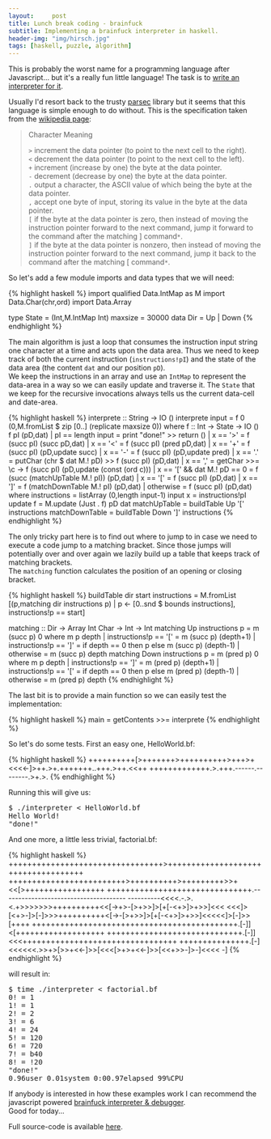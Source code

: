 ```yaml
---
layout:     post
title: Lunch break coding - brainfuck
subtitle: Implementing a brainfuck interpreter in haskell.
header-img: "img/hirsch.jpg"
tags: [haskell, puzzle, algorithm]
---
```


This is probably the worst name for a programming language after Javascript... but it's a really fun little language! The task is to [write an interpreter for it](http://programmingpraxis.com/2011/10/04/brainfuck/).

Usually I'd resort back to the trusty [parsec](http://legacy.cs.uu.nl/daan/parsec.html) library but it seems that this language is simple enough to do without.
This is the specification taken from the [wikipedia page](http://en.wikipedia.org/wiki/Brainfuck):

> Character	Meaning
>
> `>`	increment the data pointer (to point to the next cell to the right).  
> `<`	decrement the data pointer (to point to the next cell to the left).  
> `+`	increment (increase by one) the byte at the data pointer.  
> `-`	decrement (decrease by one) the byte at the data pointer.  
> `.`	output a character, the ASCII value of which being the byte at the data pointer.  
> `,`	accept one byte of input, storing its value in the byte at the data pointer.  
> `[`	if the byte at the data pointer is zero, then instead of moving the instruction pointer forward to the next command, jump it forward to the command after the matching ] command`*`.  
> `]`	if the byte at the data pointer is nonzero, then instead of moving the instruction pointer forward to the next command, jump it back to the command after the matching [ command`*`.

So let's add a few module imports and data types that we will need:

{% highlight haskell %}
import qualified Data.IntMap as M
import Data.Char(chr,ord)
import Data.Array

type State = (Int,M.IntMap Int)
maxsize = 30000
data Dir =  Up | Down
{% endhighlight %}

The main algorithm is just a loop that consumes the instruction input string one character at a time and acts upon the data area. Thus we need to keep track of both the current instruction (`instructions!pI`) and the state of the data area (the content `dat` and our position `pD`).  
We keep the instructions in an array and use an `IntMap` to represent the data-area in a way so we can easily update and traverse it. The `State` that we keep for the recursive invocations always tells us the current data-cell and date-area.

{% highlight haskell %}
interprete :: String -> IO ()
interprete input = f 0 (0,M.fromList $ zip [0..] (replicate maxsize 0)) where
  f :: Int -> State -> IO ()
  f pI (pD,dat)
    | pI == length input = print "done!" >> return ()
    | x == '>' = f (succ pI) (succ pD,dat)
    | x == '<' = f (succ pI) (pred pD,dat)
    | x == '+' = f (succ pI) (pD,update succ)
    | x == '-' = f (succ pI) (pD,update pred)
    | x == '.' = putChar (chr $ dat M.! pD) >> f (succ pI) (pD,dat)
    | x == ',' = getChar >>= \c -> f (succ pI) (pD,update (const (ord c)))
    | x == '[' && dat M.! pD == 0 = f (succ (matchUpTable M.! pI)) (pD,dat)
    | x == '[' = f (succ pI) (pD,dat)
    | x == ']' = f (matchDownTable M.! pI) (pD,dat)
    | otherwise = f (succ pI) (pD,dat)
    where instructions = listArray (0,length input-1) input
          x = instructions!pI
          update f = M.update (Just . f) pD dat
          matchUpTable = buildTable Up '[' instructions
          matchDownTable = buildTable Down ']' instructions
{% endhighlight %}

The only tricky part here is to find out where to jump to in case we need to execute a code jump to a matching bracket. Since those jumps will potentially over and over again we lazily build up a table that keeps track of matching brackets.  
The `matching` function calculates the position of an opening or closing bracket.

{% highlight haskell %}
buildTable dir start instructions = M.fromList
  [(p,matching dir instructions p) | p <- [0..snd $ bounds instructions],
                                     instructions!p == start]

matching :: Dir -> Array Int Char -> Int -> Int 
matching Up instructions p = m (succ p) 0
  where m p depth
          | instructions!p == '[' = m (succ p) (depth+1)
          | instructions!p == ']' = if depth == 0 then p else m (succ p) (depth-1)
          | otherwise = m (succ p) depth
matching Down instructions p = m (pred p) 0
  where m p depth
          | instructions!p == ']' = m (pred p) (depth+1)
          | instructions!p == '[' = if depth == 0 then p else m (pred p) (depth-1)
          | otherwise = m (pred p) depth
{% endhighlight %}

The last bit is to provide a main function so we can easily test the implementation:

{% highlight haskell %}
main = getContents >>= interprete
{% endhighlight %}

So let's do some tests. First an easy one, HelloWorld.bf:

{% highlight haskell %}
++++++++++[>+++++++>++++++++++>+++>+<<<<-]>++.>+.+++++++..+++.>++.<<++
+++++++++++++.>.+++.------.--------.>+.>.
{% endhighlight %}

Running this will give us:

<pre class="terminal">
$ ./interpreter &lt; HelloWorld.bf
Hello World!
"done!"
</pre>

And one more, a little less trivial, factorial.bf:

{% highlight haskell %}
+++++++++++++++++++++++++++++++++>++++++++++++++++++++++++++++++++++++
+++++++++++++++++++++++++>++++++++++>+++++++++>>+<<[>+++++++++++++++++
+++++++++++++++++++++++++++++++.--------------------------------------
----------<<<<.-.>.<.+>>>>>>>++++++++++<<[->+>-[>+>>]>[+[-<+>]>+>>]<<<
<<<]>[<+>-]>[-]>>>++++++++++<[->-[>+>>]>[+[-<+>]>+>>]<<<<<]>[-]>>[++++
++++++++++++++++++++++++++++++++++++++++++++.[-]]<[+++++++++++++++++++
+++++++++++++++++++++++++++++.[-]]<<<+++++++++++++++++++++++++++++++++
+++++++++++++++.[-]<<<<<<.>>+>[>>+<<-]>>[<<<[>+>+<<-]>>[<<+>>-]>-]<<<<
-]
{% endhighlight %}

will result in:

<pre class="terminal">
$ time ./interpreter &lt; factorial.bf
0! = 1
1! = 1
2! = 2
3! = 6
4! = 24
5! = 120
6! = 720
7! = b40
8! = ǃ20
"done!"
0.96user 0.01system 0:00.97elapsed 99%CPU
</pre>

If anybody is interested in how these examples work I can recommend the javascript powered [brainfuck interpreter & debugger](http://www.lordalcol.com/brainfuckjs/).  
Good for today...  

Full source-code is available [here](/code/brainfuck/interpreter.hs).
